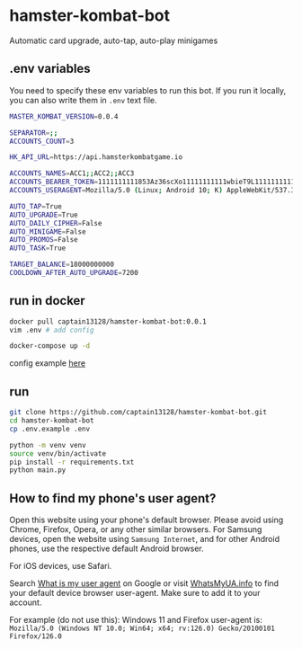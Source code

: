 # hamster-kombat-bot

Automatic card upgrade, auto-tap, auto-play minigames

## .env variables

You need to specify these env variables to run this bot. If you run it locally, you can also write them in `.env` text
file.

``` bash
MASTER_KOMBAT_VERSION=0.0.4

SEPARATOR=;;
ACCOUNTS_COUNT=3

HK_API_URL=https://api.hamsterkombatgame.io

ACCOUNTS_NAMES=ACC1;;ACC2;;ACC3
ACCOUNTS_BEARER_TOKEN=1111111111853Az36scXo11111111111wbieT9L1111111111qrxq1111111111111Kc71qzYdOV551111111111;;2222222222853Az36scXo22222222222wbieT9L2222222222qrxq2222222222222Kc71qzYdOV552222222222;;3333333333853Az36scXo33333333333wbieT9L3333333333qrxq3333333333333Kc71qzYdOV553333333333
ACCOUNTS_USERAGENT=Mozilla/5.0 (Linux; Android 10; K) AppleWebKit/537.36 (KHTML, like Gecko) Chrome/123.0.6312.118 Mobile Safari/537.36 XiaoMi/MiuiBrowser/14.15.1-gn;;Mozilla/5.0 (Linux; Android 10; K) AppleWebKit/537.36 (KHTML, like Gecko) Chrome/123.0.6312.118 Mobile Safari/537.36 XiaoMi/MiuiBrowser/14.15.1-gn;;Mozilla/5.0 (Linux; Android 10; K) AppleWebKit/537.36 (KHTML, like Gecko) Chrome/123.0.6312.118 Mobile Safari/537.36 XiaoMi/MiuiBrowser/14.15.1-gn

AUTO_TAP=True
AUTO_UPGRADE=True
AUTO_DAILY_CIPHER=False
AUTO_MINIGAME=False
AUTO_PROMOS=False
AUTO_TASK=True

TARGET_BALANCE=18000000000
COOLDOWN_AFTER_AUTO_UPGRADE=7200

```

## run in docker
```bash
docker pull captain13128/hamster-kombat-bot:0.0.1
vim .env # add config

docker-compose up -d
```
config example [here]((https://github.com/captain13128/hamster-kombat-bot/blob/main/.env.example))

## run
```bash
git clone https://github.com/captain13128/hamster-kombat-bot.git
cd hamster-kombat-bot
cp .env.example .env

python -m venv venv
source venv/bin/activate
pip install -r requirements.txt
python main.py
```

## How to find my phone's user agent?

Open this website using your phone's default browser. Please avoid using Chrome, Firefox, Opera, or any other similar browsers. For Samsung devices, open the website using `Samsung Internet`, and for other Android phones, use the respective default Android browser.

For iOS devices, use Safari.

Search [What is my user agent](https://www.google.com/search?q=What+is+my+user+agent) on Google or visit [WhatsMyUA.info](https://www.whatsmyua.info/) to find your default device browser user-agent. Make sure to add it to your account.

For example (do not use this): Windows 11 and Firefox user-agent is: `Mozilla/5.0 (Windows NT 10.0; Win64; x64; rv:126.0) Gecko/20100101 Firefox/126.0`
